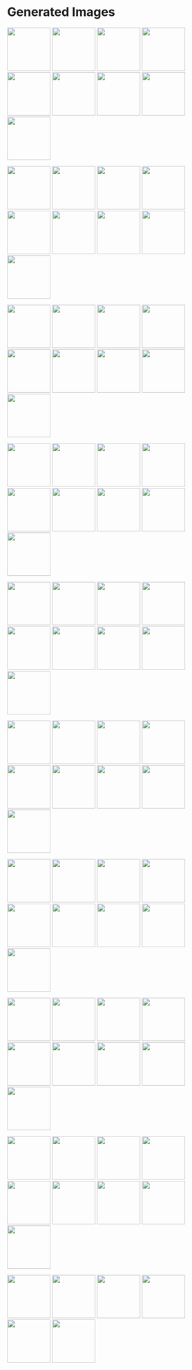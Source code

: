 # Generated Images



<img src="2025_10_28_01.webp" width="100"/> <img src="2025_10_28_02.webp" width="100"/> <img src="2025_10_28_03.webp" width="100"/> <img src="2025_10_28_04.webp" width="100"/> <img src="2025_10_28_05.webp" width="100"/> <img src="2025_10_28_06.webp" width="100"/> <img src="2025_10_28_07.webp" width="100"/> <img src="2025_10_28_08.webp" width="100"/> <img src="2025_10_28_09.webp" width="100"/>

<img src="2025_10_28_10.webp" width="100"/> <img src="2025_10_28_11.webp" width="100"/> <img src="2025_10_28_12.webp" width="100"/> <img src="2025_10_28_13.webp" width="100"/> <img src="2025_10_28_14.webp" width="100"/> <img src="2025_10_28_15.webp" width="100"/> <img src="2025_10_28_16.webp" width="100"/> <img src="2025_10_28_17.webp" width="100"/> <img src="2025_10_28_18.webp" width="100"/>

<img src="2025_10_28_19.webp" width="100"/> <img src="2025_10_28_20.webp" width="100"/> <img src="2025_10_28_21.webp" width="100"/> <img src="2025_10_28_22.webp" width="100"/> <img src="2025_10_28_23.webp" width="100"/> <img src="2025_10_28_24.webp" width="100"/> <img src="2025_10_28_25.webp" width="100"/> <img src="2025_10_28_26.webp" width="100"/> <img src="2025_10_28_27.webp" width="100"/>

<img src="2025_10_28_28.webp" width="100"/> <img src="2025_10_28_29.webp" width="100"/> <img src="2025_10_28_30.webp" width="100"/> <img src="2025_10_28_31.webp" width="100"/> <img src="2025_10_28_32.webp" width="100"/> <img src="2025_10_28_33.webp" width="100"/> <img src="2025_10_28_34.webp" width="100"/> <img src="2025_10_28_35.webp" width="100"/> <img src="2025_10_28_36.webp" width="100"/>

<img src="2025_10_28_37.webp" width="100"/> <img src="2025_10_28_38.webp" width="100"/> <img src="2025_10_28_39.webp" width="100"/> <img src="2025_10_28_40.webp" width="100"/> <img src="2025_10_28_41.webp" width="100"/> <img src="2025_10_28_42.webp" width="100"/> <img src="2025_10_28_43.webp" width="100"/> <img src="2025_10_28_44.webp" width="100"/> <img src="2025_10_28_45.webp" width="100"/>

<img src="2025_10_28_46.webp" width="100"/> <img src="2025_10_28_47.webp" width="100"/> <img src="2025_10_28_48.webp" width="100"/> <img src="2025_10_28_49.webp" width="100"/> <img src="2025_10_28_50.webp" width="100"/> <img src="2025_10_28_51.webp" width="100"/> <img src="2025_10_28_52.webp" width="100"/> <img src="2025_10_28_53.webp" width="100"/> <img src="2025_10_28_54.webp" width="100"/>

<img src="2025_10_28_55.webp" width="100"/> <img src="2025_10_28_56.webp" width="100"/> <img src="2025_10_28_57.webp" width="100"/> <img src="2025_10_28_58.webp" width="100"/> <img src="2025_10_28_59.webp" width="100"/> <img src="2025_10_28_60.webp" width="100"/> <img src="2025_10_28_61.webp" width="100"/> <img src="2025_10_28_62.webp" width="100"/> <img src="2025_10_28_63.webp" width="100"/>

<img src="2025_10_28_64.webp" width="100"/> <img src="2025_10_28_65.webp" width="100"/> <img src="2025_10_28_66.webp" width="100"/> <img src="2025_10_28_67.webp" width="100"/> <img src="2025_10_28_68.webp" width="100"/> <img src="2025_10_28_69.webp" width="100"/> <img src="2025_10_28_70.webp" width="100"/> <img src="2025_10_28_71.webp" width="100"/> <img src="2025_10_28_72.webp" width="100"/>

<img src="2025_10_28_73.webp" width="100"/> <img src="2025_10_28_74.webp" width="100"/> <img src="2025_10_28_75.webp" width="100"/> <img src="2025_10_28_76.webp" width="100"/> <img src="2025_10_28_77.webp" width="100"/> <img src="2025_10_28_78.webp" width="100"/> <img src="2025_10_28_79.webp" width="100"/> <img src="2025_10_28_80.webp" width="100"/> <img src="2025_10_28_81.webp" width="100"/>

<img src="2025_10_28_82.webp" width="100"/> <img src="2025_10_28_83.webp" width="100"/> <img src="2025_10_28_84.webp" width="100"/> <img src="2025_10_28_85.webp" width="100"/> <img src="2025_10_28_86.webp" width="100"/> <img src="2025_10_28_87.webp" width="100"/>